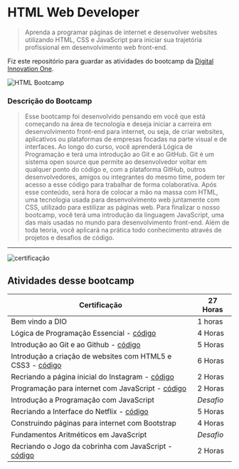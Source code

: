 # HTML Web Developer

> Aprenda a programar páginas de internet e desenvolver websites utilizando HTML, CSS e JavaScript para iniciar sua trajetória profissional em desenvolvimento web front-end.

Fiz este repositório para guardar as atividades do bootcamp da [Digital Innovation One](https://digitalinnovation.one/bootcamps/html-web-developer).

![HTML Bootcamp](https://hermes.digitalinnovation.one/tracks/cover/4992be90-66d8-4802-b544-4a66cd83ec6c.png)

### Descrição do Bootcamp

> Esse bootcamp foi desenvolvido pensando em você que está começando na área de tecnologia e deseja iniciar a carreira em desenvolvimento front-end para internet, ou seja, de criar websites, aplicativos ou plataformas de empresas focadas na parte visual e de interfaces. Ao longo do curso, você aprenderá Lógica de Programação e terá uma introdução ao Git e ao GitHub. Git é um sistema open source que permite ao desenvolvedor voltar em qualquer ponto do código e, com a plataforma GitHub, outros desenvolvedores, amigos ou integrantes do mesmo time, podem ter acesso a esse código para trabalhar de forma colaborativa. Após esse conteúdo, será hora de colocar a mão na massa com HTML, uma tecnologia usada para desenvolvimento web juntamente com CSS, utilizado para estilizar as páginas web. Para finalizar o nosso bootcamp, você terá uma introdução da linguagem JavaScript, uma das mais usadas no mundo para desenvolvimento front-end. Além de toda teoria, você aplicará na prática todo conhecimento através de projetos e desafios de código.

---

![certificação](https://hermes.digitalinnovation.one/certificates/cover/93688C17.jpg)

## Atividades desse bootcamp

| Certificação                                      | 27 Horas |
|---------------------------------------------------|----------|
| Bem vindo a DIO                                   | 1 horas  |
| Lógica de Programação Essencial - [código](https://github.com/Darlley/digital-innovation-one/tree/main/cursos/logica-de-programacao)                   | 4 Horas  |
| Introdução ao Git e ao Github - [código](https://github.com/Darlley/digital-innovation-one/tree/main/cursos/introducao-ao-git-e-ao-github)                     | 5 Horas  |
| Introdução a criação de websites com HTML5 e CSS3 - [código](https://github.com/Darlley/digital-innovation-one/tree/main/cursos/introducao-a-criacao-de-websites-com-html5-e-css3) | 6 Horas  |
| Recriando a página inicial do Instagram - [código](https://github.com/Darlley/Frontend/tree/master/Digital-Innovation-One/bootcamp-HTMLWebDeveloper/04-RecriandoInstagram)           | 2 Horas  |
| Programação para internet com JavaScript - [código](https://github.com/Darlley/digital-innovation-one/tree/main/cursos/programacao-para-internet-com-javascript)          | 2 Horas  |
| Introdução a Programação com JavaScript           | *Desafio*  |
| Recriando a Interface do Netflix - [código](https://github.com/Darlley/Frontend/blob/master/Digital-Innovation-One/bootcamp-HTMLWebDeveloper/06-RecriandoNetflix/README.md)                  | 5 Horas  |
| Construindo páginas para internet com Bootstrap   | 4 Horas  |
| Fundamentos Aritméticos em JavaScript             | *Desafio*  |
| Recriando o Jogo da cobrinha com JavaScript - [código](https://github.com/Darlley/Frontend/tree/master/Digital-Innovation-One/bootcamp-HTMLWebDeveloper/07-JogoJavascript)       | 2 Horas  |
